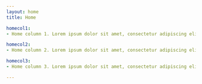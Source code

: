 ```yaml
---
layout: home
title: Home

homecol1:
- Home column 1. Lorem ipsum dolor sit amet, consectetur adipiscing elit. Nulla auctor, ipsum a vehicula scelerisque, augue nisi suscipit turpis, vel scelerisque urna elit eu eros. Pellentesque eget vehicula magna.

homecol2:
- Home column 2. Lorem ipsum dolor sit amet, consectetur adipiscing elit. Nulla auctor, ipsum a vehicula scelerisque, augue nisi suscipit turpis, vel scelerisque urna elit eu eros. Pellentesque eget vehicula magna.

homecol3:
- Home column 3. Lorem ipsum dolor sit amet, consectetur adipiscing elit. Nulla auctor, ipsum a vehicula scelerisque, augue nisi suscipit turpis, vel scelerisque urna elit eu eros. Pellentesque eget vehicula magna.

---
```

